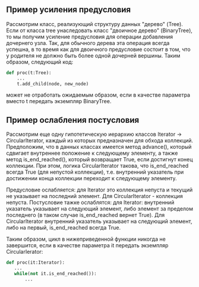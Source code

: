 ## Пример усиления предусловия 
Рассмотрим класс, реализующий структуру данных "дерево" (Tree). Если от класса tree унаследовать класс "двоичное дерево" (BinaryTree), то мы получим усиление предусловия для операции добавления дочернего узла. Так, для обычного дерева эта операция всегда успешна, в то время как для двоичного предусловие состоит в том, что у родителя не должно быть более одной дочерней вершины. 
Таким образом, следующий код: 
```python
def proc(t:Tree):
    ...
    t.add_child(node, new_node)
```
может не отработать ожидаемым образом, если в качестве параметра вместо t передать экземпляр BinaryTree.  


## Пример ослабления постусловия
Рассмотрим еще одну гипотетическую иерархию классов Iterator -> CircularIterator, каждый из которых 
предназначен для обхода коллекций. Предположим, что в данных классах имеется метод advance(), который
сдвигает внутреннее положение к следующему элементу, а также метод is_end_reached(), который возвращает True, если достигнут конец коллекции. При этом, логика CircularIterator такова, что is_end_reached всегда True (для непустой коллекции), т.е. внутренний указатель при достижении конца коллекции переходит к следующему элементу. 

Предусловие ослабляется: для Iterator это  коллекция непуста и текущий не  указывает на последний элемент. Для CircularIterator - коллекция непуста.
Постусловие тажке  ослаблятся:  для Iterator: внутренний указатель указывает на следующий элемент, либо элемент за пределом последнего (в таком случае is_end_reached вернет True). Для CircularIterator внутренний указатель указывает на следующий элемент, либо на первый, is_end_reached всегда True.

Таким образом, цикл в нижеприведенной функции никогда не завершится, если в качестве параметра it передать экземпляр CircularIerator:
 
 ```python
def proc(it:Iterator):
    ...
    while(not it.is_end_reached()):
        ...
        
```
